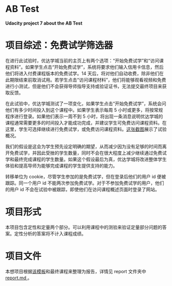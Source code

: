 # AB Test
**Udacity project 7 about the AB Test**

# 项目综述：免费试学筛选器

在进行此试验时，优达学城当前的主页上有两个选项：“开始免费试学”和“访问课程资料”。如果学生点击“开始免费试学”，系统将要求他们输入信用卡信息，然后他们将进入付费课程版本的免费试学。14 天后，将对他们自动收费，除非他们在此期限结束前取消试用。若学生点击“访问课程材料”，他们将能够观看视频和免费进行小测试，但是他们不会获得导师指导支持或验证证书，无法提交最终项目来获取反馈。

在此试验中，优达学城测试了一项变化，如果学生点击“开始免费试学”，系统会问他们有多少时间投入到这个课程中。如果学生表示每周 5 小时或更多，将按常规程序进行登录。如果他们表示一周不到 5 小时，将出现一条消息说明优达学城的课程通常需要更多的时间投入才能成功完成，并建议学生可免费访问课程资料。在这里，学生可选择继续进行免费试学，或免费访问课程资料。[这张截图](https://s3.cn-north-1.amazonaws.com.cn/static-documents/nd002/Final+Project-+Experiment+Screenshot.png)展示了试验概况。

我们的假设是这会为学生预先设定明确的期望，从而减少因为没有足够的时间而离开免费试学，并因此受挫的学生数量，同时不会在很大程度上减少继续通过免费试学和最终完成课程的学生数量。如果这个假设最后为真，优达学城将改进整体学生体验和提高导师为能够完成课程的学生提供支持的能力。

转移单位为 cookie，尽管学生参加的是免费试学，但在登录后他们的用户 id 便被跟踪。同一个用户 id 不能两次参加免费试学。对于不参加免费试学的用户，他们的用户 id 不会在试验中被跟踪，即使他们在访问课程概述页面时登录了网站。

# 项目形式
本项目包含定性和定量两个部分。可以利用课程中的测验来验证定量部分问题的答案。定性分析的答案将不计入课程成绩。

# 项目文件
本想项目根据[该模板](https://s3.cn-north-1.amazonaws.com.cn/static-documents/nd002/Final+Project+Template_zh.docx)和最终课程来整理为报告，详情见 report 文件夹中[ report.md ](report/report.md) 。
